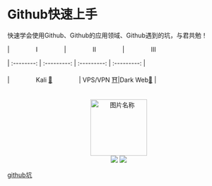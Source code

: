 # Github快速上手
快速学会使用Github、Github的应用领域、Github遇到的坑，与君共勉！

| &emsp;&emsp;&emsp;&emsp;Ⅰ&emsp;&emsp;&emsp;&emsp; |&emsp;&emsp;&emsp;&emsp; Ⅱ &emsp;&emsp;&emsp;&emsp;| &emsp;&emsp;&emsp;&emsp;Ⅲ&emsp;&emsp;&emsp;&emsp; 

| :--------: | :---------: | :---------: | :---------: |

|&emsp;&emsp;&emsp;&emsp; Kali [💖](#-kali-linux) &emsp;&emsp;&emsp;&emsp;| VPS/VPN [⛩](#-vpsvpn)|Dark Web[🌚](#-dark-web) | 
 
<br>
<div align="center">
    <img src="https://www.easyicon.net/api/resizeApi.php?id=1213004&size=128" width = "128" height = "128" alt="图片名称" />
    <br>
    <a href="Asciinema.md"> <img src="https://img.shields.io/badge/>-group-4ab8a1.svg"></a>
    <a href="https://legacy.gitbook.com/@wizardforcel"> <img src="https://img.shields.io/badge/_-gitbook-4ab8a1.svg"></a> 
</div>

[github坑](https://github.com/ckjbug/xiaokui/blob/master/%E7%BB%8F%E9%AA%8C%E4%B9%8B%E8%B0%88%EF%BC%88Github%E5%85%A5%E5%9D%91%EF%BC%89.md)
